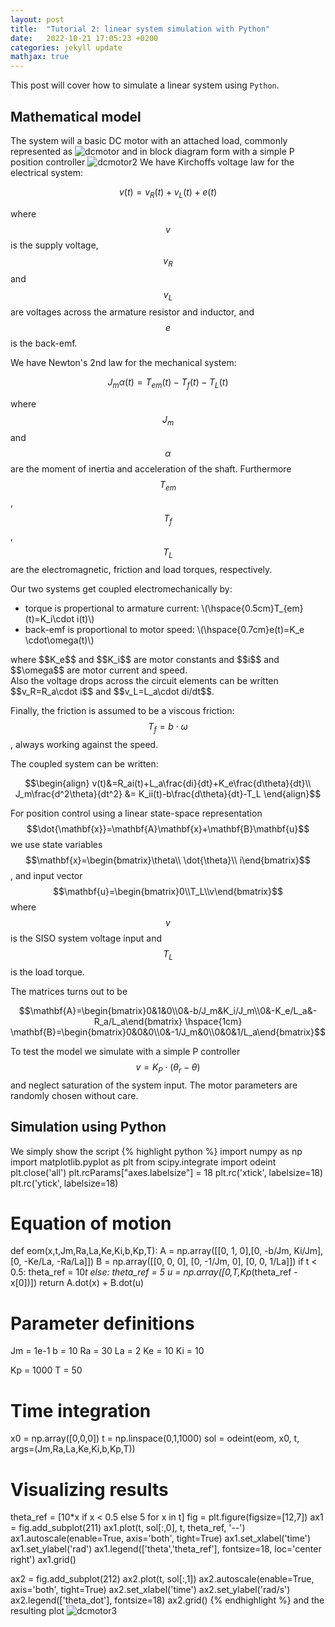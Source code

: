 ```yaml
---
layout: post
title:  "Tutorial 2: linear system simulation with Python"
date:   2022-10-21 17:05:23 +0200
categories: jekyll update
mathjax: true
---
```


This post will cover how to simulate a linear system using `Python`.

## Mathematical model
The system will a basic DC motor with an attached load, commonly represented as
![dcmotor]({{site.baseurl}}/images/dcmotor.jpg)
and in block diagram form with a simple P position controller
![dcmotor2]({{site.baseurl}}/images/dcmotor2.jpg)
We have Kirchoffs voltage law for the electrical system: 

$$ v(t)=v_R(t)+v_L(t)+e(t)$$

where $$v$$ is the supply voltage, $$v_R$$ and $$v_L$$ are voltages across the armature resistor and inductor, and $$e$$ is the back-emf.

We have Newton's 2nd law for the mechanical system:

$$ J_m\alpha(t)=T_{em}(t)-T_{f}(t)-T_L(t) $$

where $$J_m$$ and $$\alpha$$ are the moment of inertia and acceleration of the shaft. Furthermore $$T_{em}$$, $$T_f$$, $$T_L$$ are the electromagnetic, friction and load torques, respectively.

Our two systems get coupled electromechanically by: 
<ul>
<li>torque is propertional to armature current:  \(\hspace{0.5cm}T_{em}(t)=K_i\cdot i(t)\)</li>
<li>back-emf is proportional to motor speed:   \(\hspace{0.7cm}e(t)=K_e \cdot\omega(t)\)</li>
</ul>
where $$K_e$$ and $$K_i$$ are motor constants and $$i$$ and $$\omega$$ are motor current and speed. <br/>
Also the voltage drops across the circuit elements can be written $$v_R=R_a\cdot i$$ and $$v_L=L_a\cdot di/dt$$.

Finally, the friction is assumed to be a viscous friction: $$T_f=b\cdot\omega$$, always working against the speed.

The coupled system can be written:

$$\begin{align}
v(t)&=R_ai(t)+L_a\frac{di}{dt}+K_e\frac{d\theta}{dt}\\
J_m\frac{d^2\theta}{dt^2} &= K_ii(t)-b\frac{d\theta}{dt}-T_L
\end{align}$$

For position control using a linear state-space representation $$\dot{\mathbf{x}}=\mathbf{A}\mathbf{x}+\mathbf{B}\mathbf{u}$$ we use state variables $$\mathbf{x}=\begin{bmatrix}\theta\\ \dot{\theta}\\ i\end{bmatrix}$$, 
and input vector $$\mathbf{u}=\begin{bmatrix}0\\T_L\\v\end{bmatrix}$$ where $$v$$ is the SISO system voltage input and $$T_L$$ is the load torque.

The matrices turns out to be

$$\mathbf{A}=\begin{bmatrix}0&1&0\\0&-b/J_m&K_i/J_m\\0&-K_e/L_a&-R_a/L_a\end{bmatrix}
\hspace{1cm} \mathbf{B}=\begin{bmatrix}0&0&0\\0&-1/J_m&0\\0&0&1/L_a\end{bmatrix}$$

To test the model we simulate with a simple P controller $$v=K_P\cdot(\theta_r-\theta)$$ and neglect saturation of the system input.
The motor parameters are randomly chosen without care.

## Simulation using Python
We simply show the script 
{% highlight python %}
import numpy as np
import matplotlib.pyplot as plt
from scipy.integrate import odeint 
plt.close('all')
plt.rcParams["axes.labelsize"] = 18
plt.rc('xtick', labelsize=18)
plt.rc('ytick', labelsize=18)
# Equation of motion
def eom(x,t,Jm,Ra,La,Ke,Ki,b,Kp,T):
    A = np.array([[0, 1, 0],[0, -b/Jm, Ki/Jm], [0, -Ke/La, -Ra/La]])
    B = np.array([[0, 0, 0], [0, -1/Jm, 0], [0, 0, 1/La]])
    if t < 0.5:
        theta_ref = 10*t
    else:
        theta_ref = 5
    u = np.array([0,T,Kp*(theta_ref - x[0])])
    return A.dot(x) + B.dot(u)

# Parameter definitions
Jm = 1e-1
b = 10
Ra = 30
La = 2
Ke = 10
Ki = 10

Kp = 1000
T = 50

# Time integration
x0 = np.array([0,0,0])
t = np.linspace(0,1,1000)
sol = odeint(eom, x0, t, args=(Jm,Ra,La,Ke,Ki,b,Kp,T))

# Visualizing results
theta_ref = [10*x if x < 0.5 else 5 for x in t]
fig = plt.figure(figsize=[12,7])
ax1 = fig.add_subplot(211)
ax1.plot(t, sol[:,0], t, theta_ref, '--')
ax1.autoscale(enable=True, axis='both', tight=True)
ax1.set_xlabel('time')
ax1.set_ylabel('rad')
ax1.legend(['theta','theta_ref'], fontsize=18, loc='center right')
ax1.grid()

ax2 = fig.add_subplot(212)
ax2.plot(t, sol[:,1])
ax2.autoscale(enable=True, axis='both', tight=True)
ax2.set_xlabel('time')
ax2.set_ylabel('rad/s')
ax2.legend(['theta_dot'], fontsize=18)
ax2.grid()
{% endhighlight %}
and the resulting plot
![dcmotor3]({{site.baseurl}}/images/dcmotor3.jpg)